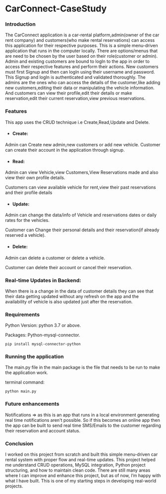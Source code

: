 # CarConnect-CaseStudy
### **Introduction**

The CarConnect application is a car-rental platform,admin(owner of the car rent company) 
and customers(who make rental reservations) can access this application for their respective purposes.
This is a simple menu-driven application that runs in the computer locally.
There are options/menus that are need to be chosen by the user based on their role(customer or admin).
Admin and existing customers are bound to logIn to the app in order to access their respective features and perform their actions.
New customers must first Signup and then can logIn using their username and password. 
This Signup and logIn is authenticated and validated thoroughly.
The admins are the ones who can access the details of the customer,like adding new customers,editing their data or manipulating the vehicle information.
And customers can view their profile,edit their details or make reservation,edit their current reservation,view previous reservations.

### **Features**

This app uses the CRUD technique i.e Create,Read,Update and Delete.

* #### Create:
Admin can Create new admin,new customers or add new vehicle.
Customer can create their account in the application through signup.

* #### Read:

Admin can view Vehicle,view Customers,View Reservations made and also view their own profile details.

Customers can view available vehicle for rent,view their past reservations and their profile details

* #### Update:

Admin can change the data/info of Vehicle and reservations dates or daily rates for the vehicles.

Customer can Change their personal details and their reservation(if already reserved a vehicle).

* #### Delete:

Admin can delete a customer or delete a vehicle.

Customer can delete their account or cancel their reservation.

### Real-time Updates in Backend:

When there is a change in the data of customer details they can see that their data getting updated without any refresh on the app 
and the availability of vehicle is also updated just after the reservation.

### Requirements

Python Version: python 3.7 or above.

Packages: Python-mysql-connector.

    pip install mysql-connector-python    

### Running the application

The main.py file in the main package is the file that needs to be run to make the application work.

terminal command:

    python main.py

### Future enhancements

Notifications => as this is an app that runs in a local environment generating real time notifications aren't possible. 
So if this becomes an online app then the app can be built to send real time SMS/Emails to the customer regarding their reservation and account status.

### Conclusion

I worked on this project from scratch and built this simple menu-driven car rental system with proper flow and real-time updates.
This project helped me understand CRUD operations, MySQL integration, Python project structuring, and how to maintain clean code.
There are still many areas where I can improve and enhance this project, but as of now, I’m happy with what I have built.
This is one of my starting steps in developing real-world projects.